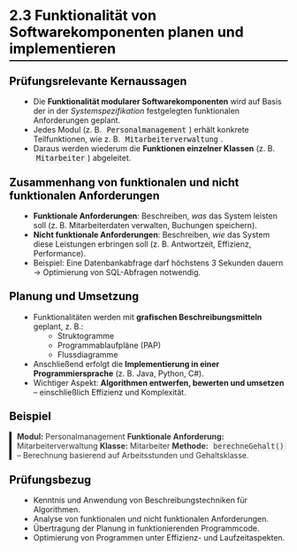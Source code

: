 # 2.3 Funktionalität von Softwarekomponenten planen und implementieren

<html>
<head>
<style>
h1, h2, h3 {
  font-weight: 700;
  color: #000;
  margin-top: 1.2em;
}
h1 { font-size: 1.8em; border-bottom: 2px solid #000; padding-bottom: 6px; }
h2 { font-size: 1.4em; margin-top: 1.2em; }
p, li { font-size: 1em; }
ul { margin-left: 20px; }
code {
  background: #f3f3f3;
  padding: 2px 5px;
  border-radius: 4px;
  font-size: 0.95em;
}
blockquote {
  border-left: 4px solid #000;
  padding-left: 10px;
  color: #333;
  margin: 10px 0;
}
</style>
</head>
<body>

<h2>Prüfungsrelevante Kernaussagen</h2>
<ul>
  <li>Die <strong>Funktionalität modularer Softwarekomponenten</strong> wird auf Basis der in der <em>Systemspezifikation</em> festgelegten funktionalen Anforderungen geplant.</li>
  <li>Jedes Modul (z. B. <code>Personalmanagement</code>) erhält konkrete Teilfunktionen, wie z. B. <code>Mitarbeiterverwaltung</code>.</li>
  <li>Daraus werden wiederum die <strong>Funktionen einzelner Klassen</strong> (z. B. <code>Mitarbeiter</code>) abgeleitet.</li>
</ul>

<h2>Zusammenhang von funktionalen und nicht funktionalen Anforderungen</h2>
<ul>
  <li><strong>Funktionale Anforderungen</strong>: Beschreiben, <em>was</em> das System leisten soll (z. B. Mitarbeiterdaten verwalten, Buchungen speichern).</li>
  <li><strong>Nicht funktionale Anforderungen</strong>: Beschreiben, <em>wie</em> das System diese Leistungen erbringen soll (z. B. Antwortzeit, Effizienz, Performance).</li>
  <li>Beispiel: Eine Datenbankabfrage darf höchstens 3 Sekunden dauern → Optimierung von SQL-Abfragen notwendig.</li>
</ul>

<h2>Planung und Umsetzung</h2>
<ul>
  <li>Funktionalitäten werden mit <strong>grafischen Beschreibungsmitteln</strong> geplant, z. B.:
    <ul>
      <li>Struktogramme</li>
      <li>Programmablaufpläne (PAP)</li>
      <li>Flussdiagramme</li>
    </ul>
  </li>
  <li>Anschließend erfolgt die <strong>Implementierung in einer Programmiersprache</strong> (z. B. Java, Python, C#).</li>
  <li>Wichtiger Aspekt: <strong>Algorithmen entwerfen, bewerten und umsetzen</strong> – einschließlich Effizienz und Komplexität.</li>
</ul>

<h2>Beispiel</h2>
<blockquote>
<strong>Modul:</strong> Personalmanagement  
<strong>Funktionale Anforderung:</strong> Mitarbeiterverwaltung  
<strong>Klasse:</strong> Mitarbeiter  
<strong>Methode:</strong> <code>berechneGehalt()</code> – Berechnung basierend auf Arbeitsstunden und Gehaltsklasse.
</blockquote>

<h2>Prüfungsbezug</h2>
<ul>
  <li>Kenntnis und Anwendung von Beschreibungstechniken für Algorithmen.</li>
  <li>Analyse von funktionalen und nicht funktionalen Anforderungen.</li>
  <li>Übertragung der Planung in funktionierenden Programmcode.</li>
  <li>Optimierung von Programmen unter Effizienz- und Laufzeitaspekten.</li>
</ul>

</body>
</html>

